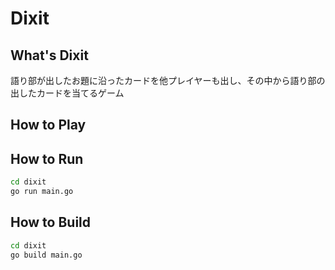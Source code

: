 # Dixit

## What's Dixit

語り部が出したお題に沿ったカードを他プレイヤーも出し、その中から語り部の出したカードを当てるゲーム

## How to Play

## How to Run

```bash
cd dixit
go run main.go
```

## How to Build

```bash
cd dixit
go build main.go
```
